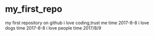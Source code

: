 # my_first_repo
my first repository on github
i love coding,trust me time 2017-8-8
i love dogs time 2017-8-8
i love people time 2017/8/9
